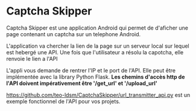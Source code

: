 # Captcha Skipper

Captcha Skipper est une application Android qui permet de d'aficher une page contenant un captcha sur un telephone Android.

L'application va chercher la lien de la page sur un serveur local sur lequel est hebergé une API.
Une fois que l'utilisateur a résolu la capotcha, elle renvoie le lien a l'API

L'appli vous demande de rentrer l'IP et le port de l'API. Elle peut être implémentée avec la library Python Flask.
**Les chemins d'accès http de l'API doivent impérativement être '/get_url' et '/upload_url'**

https://github.com/teo-ldsm/CaptchaSkipper/url_transmitter_api.py est un exemple fonctionnel de l'API pour vos projets.
